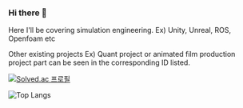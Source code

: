 ### Hi there 👋
Here I'll be covering simulation engineering.
Ex) Unity, Unreal, ROS, Openfoam etc

Other existing projects Ex) Quant project or animated film production project part can be seen in the corresponding ID listed.

[![Solved.ac
프로필](http://mazassumnida.wtf/api/v2/generate_badge?boj=hatepeanut)](https://solved.ac/hatepeanut)

![Top Langs](https://github-readme-stats.vercel.app/api/top-langs/?username=WinterRat&layout=compact&theme=dark)

<!--
**WinterRat/WinterRat** is a ✨ _special_ ✨ repository because its `README.md` (this file) appears on your GitHub profile.

Here are some ideas to get you started:

- 🔭 I’m currently working on ...
- 🌱 I’m currently learning ...
- 👯 I’m looking to collaborate on ...
- 🤔 I’m looking for help with ...
- 💬 Ask me about ...
- 📫 How to reach me: ...
- 😄 Pronouns: ...
- ⚡ Fun fact: ...
-->
